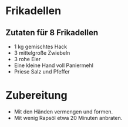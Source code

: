 # Frikadellen
## Zutaten für 8 Frikadellen  
- 1 kg gemischtes Hack 
- 3 mittelgroße Zwiebeln 
- 3 rohe Eier 
- Eine kleine Hand voll Paniermehl  
- Priese Salz und Pfeffer  
# Zubereitung
- Mit den Händen vermengen und formen. 
- Mit wenig Rapsöl etwa 20 Minuten anbraten. 
